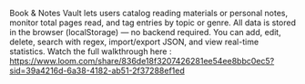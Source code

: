 Book & Notes Vault lets users catalog reading materials or personal notes, monitor total pages read, and tag entries by topic or genre.
All data is stored in the browser (localStorage) — no backend required.
You can add, edit, delete, search with regex, import/export JSON, and view real-time statistics.
Watch the full walkthrough here :
https://www.loom.com/share/836de18f3207426281ee54ee8bbc0ec5?sid=39a4216d-6a38-4182-ab51-2f37288ef1ed
